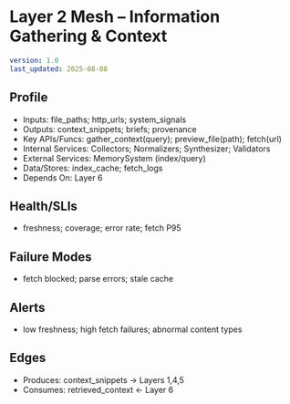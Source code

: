 # Layer 2 Mesh – Information Gathering & Context

```yaml
version: 1.0
last_updated: 2025-08-08
```

## Profile
- Inputs: file_paths; http_urls; system_signals
- Outputs: context_snippets; briefs; provenance
- Key APIs/Funcs: gather_context(query); preview_file(path); fetch(url)
- Internal Services: Collectors; Normalizers; Synthesizer; Validators
- External Services: MemorySystem (index/query)
- Data/Stores: index_cache; fetch_logs
- Depends On: Layer 6

## Health/SLIs
- freshness; coverage; error rate; fetch P95

## Failure Modes
- fetch blocked; parse errors; stale cache

## Alerts
- low freshness; high fetch failures; abnormal content types

## Edges
- Produces: context_snippets -> Layers 1,4,5
- Consumes: retrieved_context <- Layer 6
